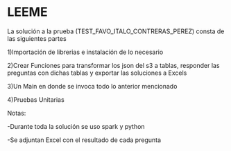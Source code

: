 # LEEME
La solución a la prueba (TEST_FAVO_ITALO_CONTRERAS_PEREZ) consta de las siguientes partes

1)Importación de librerias e instalación de lo necesario

2)Crear Funciones para transformar los json del s3 a tablas, responder las preguntas con dichas tablas y exportar las soluciones a Excels

3)Un Main en donde se invoca todo lo anterior mencionado

4)Pruebas Unitarias

Notas: 

-Durante toda la solución se uso spark y python

-Se adjuntan Excel con el resultado de cada pregunta
